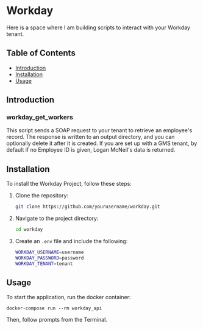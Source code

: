 # Workday

Here is a space where I am building scripts to interact with your Workday tenant.

## Table of Contents

- [Introduction](#introduction)
- [Installation](#installation)
- [Usage](#usage)

## Introduction

### workday_get_workers

This script sends a SOAP request to your tenant to retrieve an employee's record. The response is written to an output directory, and you can optionally delete it after it is created. If you are set up with a GMS tenant, by default if no Employee ID is given, Logan McNeil's data is returned.

## Installation

To install the Workday Project, follow these steps:

1. Clone the repository:
    ```bash
    git clone https://github.com/yourusername/workday.git
    ```
2. Navigate to the project directory:
    ```bash
    cd workday
    ```
3. Create an `.env` file and include the following:
    ```bash
    WORKDAY_USERNAME=username
    WORKDAY_PASSWORD=password
    WORKDAY_TENANT=tenant
    ```

## Usage

To start the application, run the docker container:

    docker-compose run --rm workday_api

    
Then, follow prompts from the Terminal.
    